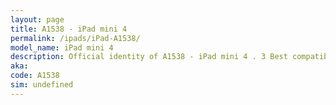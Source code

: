 ```yaml
---
layout: page
title: A1538 - iPad mini 4
permalink: /ipads/iPad-A1538/
model_name: iPad mini 4
description: Official identity of A1538 - iPad mini 4 . 3 Best compatible iPad cases for iPad mini 4. 3 Best compatible iPad pens for iPad mini 4. 3 Best compatible iPad chargers for iPad mini 4. 3 Best compatible keyboards for iPad mini 4.
aka: 
code: A1538
sim: undefined
---
```

